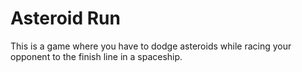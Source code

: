 # Asteroid Run
This is a game where you have to dodge asteroids while racing your opponent to the finish line in a spaceship.
